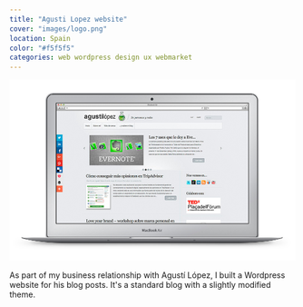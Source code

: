 ```yaml
---
title: "Agusti Lopez website"
cover: "images/logo.png"
location: Spain
color: "#f5f5f5"
categories: web wordpress design ux webmarket
---
```


![](./images/1.jpg)

As part of my business relationship with Agustí López, I built a Wordpress website for his blog posts. It's a standard blog with a slightly modified theme.
